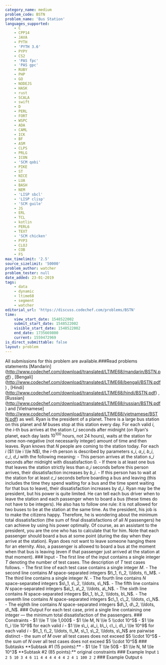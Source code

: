 ```yaml
---
category_name: medium
problem_code: BSTN
problem_name: 'Bus Station'
languages_supported:
    - C
    - CPP14
    - JAVA
    - PYTH
    - 'PYTH 3.6'
    - PYPY
    - CS2
    - 'PAS fpc'
    - 'PAS gpc'
    - RUBY
    - PHP
    - GO
    - NODEJS
    - HASK
    - rust
    - SCALA
    - swift
    - D
    - PERL
    - FORT
    - WSPC
    - ADA
    - CAML
    - ICK
    - BF
    - ASM
    - CLPS
    - PRLG
    - ICON
    - 'SCM qobi'
    - PIKE
    - ST
    - NICE
    - LUA
    - BASH
    - NEM
    - 'LISP sbcl'
    - 'LISP clisp'
    - 'SCM guile'
    - JS
    - ERL
    - TCL
    - kotlin
    - PERL6
    - TEXT
    - 'SCM chicken'
    - PYP3
    - CLOJ
    - COB
    - FS
max_timelimit: '2.5'
source_sizelimit: '50000'
problem_author: watcher
problem_tester: null
date_added: 23-01-2019
tags:
    - data
    - dynamic
    - ltime68
    - segment
    - watcher
editorial_url: 'https://discuss.codechef.com/problems/BSTN'
time:
    view_start_date: 1548522002
    submit_start_date: 1548522002
    visible_start_date: 1548522002
    end_date: 1735669800
    current: 1559472969
is_direct_submittable: false
layout: problem
---
```

All submissions for this problem are available.\###Read problems statements \[Mandarin\](http://www.codechef.com/download/translated/LTIME68/mandarin/BSTN.pdf) , \[Bengali\](http://www.codechef.com/download/translated/LTIME68/bengali/BSTN.pdf) , \[Hindi\](http://www.codechef.com/download/translated/LTIME68/hindi/BSTN.pdf) , \[Russian\](http://www.codechef.com/download/translated/LTIME68/russian/BSTN.pdf) and \[Vietnamese\](http://www.codechef.com/download/translated/LTIME68/vietnamese/BSTN.pdf) as well. Ryan is the president of a planet. There is a large bus station on this planet and $M$ buses stop at this station every day. For each valid $i$, the $i$-th bus arrives at the station $t\_i$ seconds after midnight (on Ryan's planet, each day lasts $10^{100}$ hours, not $24$ hours), waits at the station for some non-negative (not necessarily integer) amount of time and then leaves. Ryan knows that $N$ people are coming to the station today. For each $i$ ($1 \\le i \\le N$), the $i$-th person is described by parameters $s\_i$, $a\_i$, $b\_i$, $c\_i$, $d\_i$ with the following meaning: - This person arrives at the station $s\_i$ seconds after midnight with dissatisfaction $0$. - If there is at least one bus that leaves the station strictly less than $a\_i$ seconds before this person arrives, their dissatisfaction increases by $b\_i$. - If this person has to wait at the station for at least $c\_i$ seconds before boarding a bus and leaving (this includes the time they spend waiting for a bus and the time spent waiting for that bus to leave), their dissatisfaction increases by $d\_i$. Ryan may be the president, but his power is quite limited. He can tell each bus driver when to leave the station and each passenger when to board a bus (these times do not have to be integers). He also has to follow one rule: it is not allowed for two buses to be at the station at the same time. As the president, his job is to make the citizens happy. Therefore, he is wondering about the minimum total dissatisfaction (the sum of final dissatisfactions of all $N$ passengers) he can achieve by using his power optimally. Of course, as an assistant to the president, you are the one who has to calculate that for him. Note that each passenger should board a bus at some point (during the day when they arrive at the station). Ryan does not want to leave someone hanging there for an eternity. Also, a passenger is allowed to board a bus at the moment when that bus is leaving (even if that passenger just arrived at the station at that moment). ### Input - The first line of the input contains a single integer $T$ denoting the number of test cases. The description of $T$ test cases follows. - The first line of each test case contains a single integer $M$. - The second line contains $M$ space-separated integers $t\_1, t\_2, \\ldots, t\_M$. - The third line contains a single integer $N$. - The fourth line contains $N$ space-separated integers $s\_1, s\_2, \\ldots, s\_N$. - The fifth line contains $N$ space-separated integers $a\_1, a\_2, \\ldots, a\_N$. - The sixth line contains $N$ space-separated integers $b\_1, b\_2, \\ldots, b\_N$. - The seventh line contains $N$ space-separated integers $c\_1, c\_2, \\ldots, c\_N$. - The eighth line contains $N$ space-separated integers $d\_1, d\_2, \\ldots, d\_N$. ### Output For each test case, print a single line containing one integer — the minimum total dissatisfaction of the passengers. ### Constraints - $1 \\le T \\le 1,000$ - $1 \\le M, N \\le 5 \\cdot 10^5$ - $1 \\le t\_i \\le 10^9$ for each valid $i$ - $1 \\le s\_i, a\_i, b\_i, c\_i, d\_i \\le 10^9$ for each valid $i$ - $t\_1, t\_2, \\ldots, t\_M, s\_1, s\_2, \\ldots, s\_N$ are pairwise distinct - the sum of $M$ over all test cases does not exceed $5 \\cdot 10^5$ - the sum of $N$ over all test cases does not exceed $5 \\cdot 10^5$ ### Subtasks \*\*Subtask #1 (15 points):\*\* - $1 \\le T \\le 50$ - $1 \\le N, M \\le 10^3$ \*\*Subtask #2 (85 points):\*\* original constraints ### Example Input ``` 1 2 5 10 3 4 6 11 4 4 4 4 4 4 2 4 1 100 2 2 ``` ### Example Output ``` 6 ```
